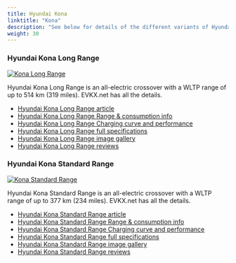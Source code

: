 ```yaml
---
title: Hyundai Kona
linktitle: "Kona"
description: "See below for details of the different variants of Hyundai Kona"
weight: 30
---
```

### Hyundai Kona Long Range

<a href="kona_long_range/"><img src="https://media.evkx.net/multimedia/models/hyundai/kona/kona_long_range/main_1_st.jpg" class="img-fluid" alt="Kona Long Range" ></a>

Hyundai Kona Long Range is an all-electric crossover with a WLTP range of up to 514 km (319 miles). EVKX.net has all the details. 

- [Hyundai Kona Long Range article](kona_long_range/)
- [Hyundai Kona Long Range Range & consumption info](kona_long_range/rangeandconsumption)
- [Hyundai Kona Long Range Charging curve and performance](kona_long_range/chargingcurve)
- [Hyundai Kona Long Range full specifications](kona_long_range/specifications)
- [Hyundai Kona Long Range image gallery](kona_long_range/gallery)
- [Hyundai Kona Long Range reviews](kona_long_range/reviews)

### Hyundai Kona Standard Range

<a href="kona_standard_range/"><img src="https://media.evkx.net/multimedia/models/hyundai/kona/kona_standard_range/main_1_st.jpg" class="img-fluid" alt="Kona Standard Range" ></a>

Hyundai Kona Standard Range is an all-electric crossover with a WLTP range of up to 377 km (234 miles). EVKX.net has all the details. 

- [Hyundai Kona Standard Range article](kona_standard_range/)
- [Hyundai Kona Standard Range Range & consumption info](kona_standard_range/rangeandconsumption)
- [Hyundai Kona Standard Range Charging curve and performance](kona_standard_range/chargingcurve)
- [Hyundai Kona Standard Range full specifications](kona_standard_range/specifications)
- [Hyundai Kona Standard Range image gallery](kona_standard_range/gallery)
- [Hyundai Kona Standard Range reviews](kona_standard_range/reviews)


